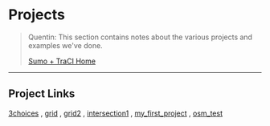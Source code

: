 # <a name="top_of_page"></a>Projects
>Quentin: This section contains notes about the various projects and examples we've done.
>
>[Sumo + TraCI Home](../Readme.md)

---
## Project Links

[3choices](./3choices/Readme.md) , 
[grid](./grid/Readme.md) ,
[grid2](./grid2/Readme.md) ,
[intersection1](./intersection1/Readme.md) , 
[my_first_project](./my_first_project/Readme.md) ,
[osm_test](./osm_test/Readme.md)

